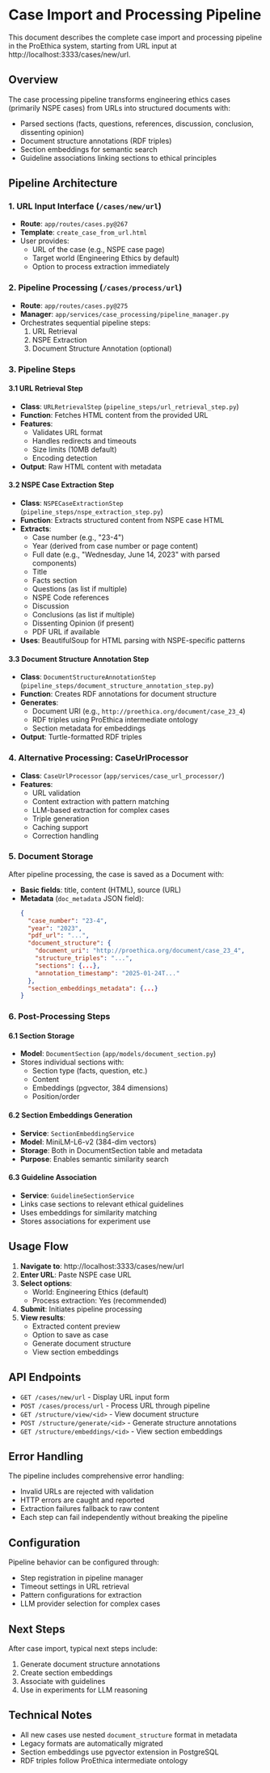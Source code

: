 # Case Import and Processing Pipeline

This document describes the complete case import and processing pipeline in the ProEthica system, starting from URL input at http://localhost:3333/cases/new/url.

## Overview

The case processing pipeline transforms engineering ethics cases (primarily NSPE cases) from URLs into structured documents with:
- Parsed sections (facts, questions, references, discussion, conclusion, dissenting opinion)
- Document structure annotations (RDF triples)
- Section embeddings for semantic search
- Guideline associations linking sections to ethical principles

## Pipeline Architecture

### 1. URL Input Interface (`/cases/new/url`)
- **Route**: `app/routes/cases.py@267`
- **Template**: `create_case_from_url.html`
- User provides:
  - URL of the case (e.g., NSPE case page)
  - Target world (Engineering Ethics by default)
  - Option to process extraction immediately

### 2. Pipeline Processing (`/cases/process/url`)
- **Route**: `app/routes/cases.py@275`
- **Manager**: `app/services/case_processing/pipeline_manager.py`
- Orchestrates sequential pipeline steps:
  1. URL Retrieval
  2. NSPE Extraction
  3. Document Structure Annotation (optional)

### 3. Pipeline Steps

#### 3.1 URL Retrieval Step
- **Class**: `URLRetrievalStep` (`pipeline_steps/url_retrieval_step.py`)
- **Function**: Fetches HTML content from the provided URL
- **Features**:
  - Validates URL format
  - Handles redirects and timeouts
  - Size limits (10MB default)
  - Encoding detection
- **Output**: Raw HTML content with metadata

#### 3.2 NSPE Case Extraction Step
- **Class**: `NSPECaseExtractionStep` (`pipeline_steps/nspe_extraction_step.py`)
- **Function**: Extracts structured content from NSPE case HTML
- **Extracts**:
  - Case number (e.g., "23-4")
  - Year (derived from case number or page content)
  - Full date (e.g., "Wednesday, June 14, 2023" with parsed components)
  - Title
  - Facts section
  - Questions (as list if multiple)
  - NSPE Code references
  - Discussion
  - Conclusions (as list if multiple)
  - Dissenting Opinion (if present)
  - PDF URL if available
- **Uses**: BeautifulSoup for HTML parsing with NSPE-specific patterns

#### 3.3 Document Structure Annotation Step
- **Class**: `DocumentStructureAnnotationStep` (`pipeline_steps/document_structure_annotation_step.py`)
- **Function**: Creates RDF annotations for document structure
- **Generates**:
  - Document URI (e.g., `http://proethica.org/document/case_23_4`)
  - RDF triples using ProEthica intermediate ontology
  - Section metadata for embeddings
- **Output**: Turtle-formatted RDF triples

### 4. Alternative Processing: CaseUrlProcessor
- **Class**: `CaseUrlProcessor` (`app/services/case_url_processor/`)
- **Features**:
  - URL validation
  - Content extraction with pattern matching
  - LLM-based extraction for complex cases
  - Triple generation
  - Caching support
  - Correction handling

### 5. Document Storage
After pipeline processing, the case is saved as a Document with:
- **Basic fields**: title, content (HTML), source (URL)
- **Metadata** (`doc_metadata` JSON field):
  ```json
  {
    "case_number": "23-4",
    "year": "2023",
    "pdf_url": "...",
    "document_structure": {
      "document_uri": "http://proethica.org/document/case_23_4",
      "structure_triples": "...",
      "sections": {...},
      "annotation_timestamp": "2025-01-24T..."
    },
    "section_embeddings_metadata": {...}
  }
  ```

### 6. Post-Processing Steps

#### 6.1 Section Storage
- **Model**: `DocumentSection` (`app/models/document_section.py`)
- Stores individual sections with:
  - Section type (facts, question, etc.)
  - Content
  - Embeddings (pgvector, 384 dimensions)
  - Position/order

#### 6.2 Section Embeddings Generation
- **Service**: `SectionEmbeddingService`
- **Model**: MiniLM-L6-v2 (384-dim vectors)
- **Storage**: Both in DocumentSection table and metadata
- **Purpose**: Enables semantic similarity search

#### 6.3 Guideline Association
- **Service**: `GuidelineSectionService`
- Links case sections to relevant ethical guidelines
- Uses embeddings for similarity matching
- Stores associations for experiment use

## Usage Flow

1. **Navigate to**: http://localhost:3333/cases/new/url
2. **Enter URL**: Paste NSPE case URL
3. **Select options**:
   - World: Engineering Ethics (default)
   - Process extraction: Yes (recommended)
4. **Submit**: Initiates pipeline processing
5. **View results**: 
   - Extracted content preview
   - Option to save as case
   - Generate document structure
   - View section embeddings

## API Endpoints

- `GET /cases/new/url` - Display URL input form
- `POST /cases/process/url` - Process URL through pipeline
- `GET /structure/view/<id>` - View document structure
- `POST /structure/generate/<id>` - Generate structure annotations
- `GET /structure/embeddings/<id>` - View section embeddings

## Error Handling

The pipeline includes comprehensive error handling:
- Invalid URLs are rejected with validation
- HTTP errors are caught and reported
- Extraction failures fallback to raw content
- Each step can fail independently without breaking the pipeline

## Configuration

Pipeline behavior can be configured through:
- Step registration in pipeline manager
- Timeout settings in URL retrieval
- Pattern configurations for extraction
- LLM provider selection for complex cases

## Next Steps

After case import, typical next steps include:
1. Generate document structure annotations
2. Create section embeddings
3. Associate with guidelines
4. Use in experiments for LLM reasoning

## Technical Notes

- All new cases use nested `document_structure` format in metadata
- Legacy formats are automatically migrated
- Section embeddings use pgvector extension in PostgreSQL
- RDF triples follow ProEthica intermediate ontology